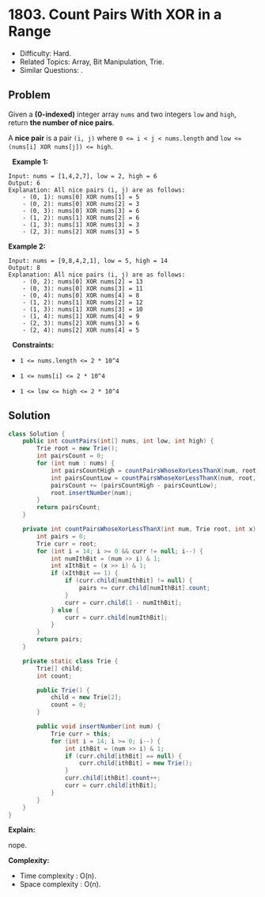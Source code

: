 # 1803. Count Pairs With XOR in a Range

- Difficulty: Hard.
- Related Topics: Array, Bit Manipulation, Trie.
- Similar Questions: .

## Problem

Given a **(0-indexed)** integer array ```nums``` and two integers ```low``` and ```high```, return **the number of **nice pairs****.

A **nice pair** is a pair ```(i, j)``` where ```0 <= i < j < nums.length``` and ```low <= (nums[i] XOR nums[j]) <= high```.

 
**Example 1:**

```
Input: nums = [1,4,2,7], low = 2, high = 6
Output: 6
Explanation: All nice pairs (i, j) are as follows:
    - (0, 1): nums[0] XOR nums[1] = 5 
    - (0, 2): nums[0] XOR nums[2] = 3
    - (0, 3): nums[0] XOR nums[3] = 6
    - (1, 2): nums[1] XOR nums[2] = 6
    - (1, 3): nums[1] XOR nums[3] = 3
    - (2, 3): nums[2] XOR nums[3] = 5
```

**Example 2:**

```
Input: nums = [9,8,4,2,1], low = 5, high = 14
Output: 8
Explanation: All nice pairs (i, j) are as follows:
​​​​​    - (0, 2): nums[0] XOR nums[2] = 13
    - (0, 3): nums[0] XOR nums[3] = 11
    - (0, 4): nums[0] XOR nums[4] = 8
    - (1, 2): nums[1] XOR nums[2] = 12
    - (1, 3): nums[1] XOR nums[3] = 10
    - (1, 4): nums[1] XOR nums[4] = 9
    - (2, 3): nums[2] XOR nums[3] = 6
    - (2, 4): nums[2] XOR nums[4] = 5
```

 
**Constraints:**


	
- ```1 <= nums.length <= 2 * 10^4```
	
- ```1 <= nums[i] <= 2 * 10^4```
	
- ```1 <= low <= high <= 2 * 10^4```


## Solution

```java
class Solution {
    public int countPairs(int[] nums, int low, int high) {
        Trie root = new Trie();
        int pairsCount = 0;
        for (int num : nums) {
            int pairsCountHigh = countPairsWhoseXorLessThanX(num, root, high + 1);
            int pairsCountLow = countPairsWhoseXorLessThanX(num, root, low);
            pairsCount += (pairsCountHigh - pairsCountLow);
            root.insertNumber(num);
        }
        return pairsCount;
    }

    private int countPairsWhoseXorLessThanX(int num, Trie root, int x) {
        int pairs = 0;
        Trie curr = root;
        for (int i = 14; i >= 0 && curr != null; i--) {
            int numIthBit = (num >> i) & 1;
            int xIthBit = (x >> i) & 1;
            if (xIthBit == 1) {
                if (curr.child[numIthBit] != null) {
                    pairs += curr.child[numIthBit].count;
                }
                curr = curr.child[1 - numIthBit];
            } else {
                curr = curr.child[numIthBit];
            }
        }
        return pairs;
    }

    private static class Trie {
        Trie[] child;
        int count;

        public Trie() {
            child = new Trie[2];
            count = 0;
        }

        public void insertNumber(int num) {
            Trie curr = this;
            for (int i = 14; i >= 0; i--) {
                int ithBit = (num >> i) & 1;
                if (curr.child[ithBit] == null) {
                    curr.child[ithBit] = new Trie();
                }
                curr.child[ithBit].count++;
                curr = curr.child[ithBit];
            }
        }
    }
}
```

**Explain:**

nope.

**Complexity:**

* Time complexity : O(n).
* Space complexity : O(n).
